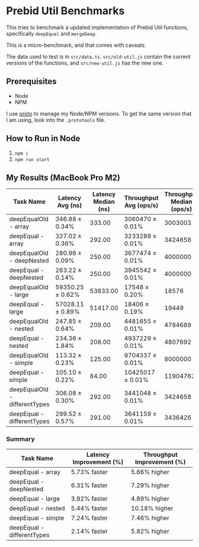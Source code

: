 # Prebid Util Benchmarks

This tries to benchmark a updated implementation of Prebid Util functions, specifically `deepEqual` and `mergeDeep`.

This is a micro-benchmark, and that comes with caveats.

The data used to test is in `src/data.ts`.
`src/old-util.js` contain the current versions of the functions, and `src/new-util.js` has the new one.

## Prerequisites

- Node
- NPM

I use [proto](https://moonrepo.dev/proto) to manage my Node/NPM versions.
To get the same version that I am using, look into the `.prototools` file.

## How to Run in Node

1. `npm i`
2. `npm run start`

## My Results (MacBook Pro M2)

| **Task Name**                 | **Latency Avg (ns)** | **Latency Median (ns)** | **Throughput Avg (ops/s)** | **Throughput Median (ops/s)** | **Samples** |
| ----------------------------- | -------------------- | ----------------------- | -------------------------- | ----------------------------- | ----------- |
| deepEqualOld - array          | 346.88 ± 0.34%       | 333.00                  | 3060470 ± 0.01%            | 3003003                       | 2882814     |
| deepEqual - array             | 327.02 ± 0.36%       | 292.00                  | 3233289 ± 0.01%            | 3424658                       | 3057922     |
| deepEqualOld - deepNested     | 280.96 ± 0.09%       | 250.00                  | 3677474 ± 0.01%            | 4000000                       | 3559282     |
| deepEqual - deepNested        | 263.22 ± 0.14%       | 250.00                  | 3945542 ± 0.01%            | 4000000                       | 3799094     |
| deepEqualOld - large          | 59350.25 ± 0.62%     | 53833.00                | 17548 ± 0.20%              | 18576                         | 16850       |
| deepEqual - large             | 57028.11 ± 0.89%     | 51417.00                | 18406 ± 0.19%              | 19449                         | 17536       |
| deepEqualOld - nested         | 247.85 ± 0.64%       | 209.00                  | 4481655 ± 0.01%            | 4784689                       | 4034774     |
| deepEqual - nested            | 234.36 ± 1.84%       | 208.00                  | 4937229 ± 0.01%            | 4807692                       | 4266912     |
| deepEqualOld - simple         | 113.32 ± 0.23%       | 125.00                  | 9704337 ± 0.01%            | 8000000                       | 8824255     |
| deepEqual - simple            | 105.10 ± 0.22%       | 84.00                   | 10425017 ± 0.01%           | 11904762                      | 9514930     |
| deepEqualOld - differentTypes | 306.08 ± 0.30%       | 292.00                  | 3441048 ± 0.01%            | 3424658                       | 3267075     |
| deepEqual - differentTypes    | 299.52 ± 0.57%       | 291.00                  | 3641159 ± 0.01%            | 3436426                       | 3338722     |

### Summary

| **Task Name**              | **Latency Improvement (%)** | **Throughput Improvement (%)** |
| -------------------------- | --------------------------- | ------------------------------ |
| deepEqual - array          | 5.73% faster                | 5.66% higher                   |
| deepEqual - deepNested     | 6.31% faster                | 7.29% higher                   |
| deepEqual - large          | 3.92% faster                | 4.89% higher                   |
| deepEqual - nested         | 5.44% faster                | 10.18% higher                  |
| deepEqual - simple         | 7.24% faster                | 7.46% higher                   |
| deepEqual - differentTypes | 2.14% faster                | 5.82% higher                   |
